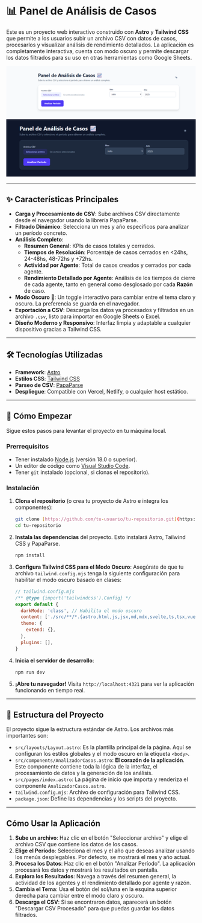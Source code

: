 # 📊 Panel de Análisis de Casos

Este es un proyecto web interactivo construido con **Astro** y **Tailwind CSS** que permite a los usuarios subir un archivo CSV con datos de casos, procesarlos y visualizar análisis de rendimiento detallados. La aplicación es completamente interactiva, cuenta con modo oscuro y permite descargar los datos filtrados para su uso en otras herramientas como Google Sheets.

![Captura de Pantalla de la Aplicación](/public/screenshot_light.png) 
![Captura de Pantalla de la Aplicación modo oscuro](/public/screenshot_dark.png) 

---

## ✨ Características Principales

-   **Carga y Procesamiento de CSV**: Sube archivos CSV directamente desde el navegador usando la librería PapaParse.
-   **Filtrado Dinámico**: Selecciona un mes y año específicos para analizar un período concreto.
-   **Análisis Completo**:
    -   **Resumen General**: KPIs de casos totales y cerrados.
    -   **Tiempos de Resolución**: Porcentaje de casos cerrados en <24hs, 24-48hs, 48-72hs y +72hs.
    -   **Actividad por Agente**: Total de casos creados y cerrados por cada agente.
    -   **Rendimiento Detallado por Agente**: Análisis de los tiempos de cierre de cada agente, tanto en general como desglosado por cada **Razón** de caso.
-   **Modo Oscuro 🌙**: Un toggle interactivo para cambiar entre el tema claro y oscuro. La preferencia se guarda en el navegador.
-   **Exportación a CSV**: Descarga los datos ya procesados y filtrados en un archivo `.csv`, listo para importar en Google Sheets o Excel.
-   **Diseño Moderno y Responsivo**: Interfaz limpia y adaptable a cualquier dispositivo gracias a Tailwind CSS.

---

## 🛠️ Tecnologías Utilizadas

-   **Framework**: [Astro](https://astro.build/)
-   **Estilos CSS**: [Tailwind CSS](https://tailwindcss.com/)
-   **Parseo de CSV**: [PapaParse](https://www.papaparse.com/)
-   **Despliegue**: Compatible con Vercel, Netlify, o cualquier host estático.

---

## 🚀 Cómo Empezar

Sigue estos pasos para levantar el proyecto en tu máquina local.

### Prerrequisitos

-   Tener instalado [Node.js](https://nodejs.org/) (versión 18.0 o superior).
-   Un editor de código como [Visual Studio Code](https://code.visualstudio.com/).
-   Tener `git` instalado (opcional, si clonas el repositorio).

### Instalación

1.  **Clona el repositorio** (o crea tu proyecto de Astro e integra los componentes):
    ```bash
    git clone [https://github.com/tu-usuario/tu-repositorio.git](https://github.com/tu-usuario/tu-repositorio.git)
    cd tu-repositorio
    ```

2.  **Instala las dependencias** del proyecto. Esto instalará Astro, Tailwind CSS y PapaParse.
    ```bash
    npm install
    ```

3.  **Configura Tailwind CSS para el Modo Oscuro**:
    Asegúrate de que tu archivo `tailwind.config.mjs` tenga la siguiente configuración para habilitar el modo oscuro basado en clases:
    ```javascript
    // tailwind.config.mjs
    /** @type {import('tailwindcss').Config} */
    export default {
      darkMode: 'class', // Habilita el modo oscuro
      content: ['./src/**/*.{astro,html,js,jsx,md,mdx,svelte,ts,tsx,vue}'],
      theme: {
        extend: {},
      },
      plugins: [],
    }
    ```

4.  **Inicia el servidor de desarrollo**:
    ```bash
    npm run dev
    ```

5.  **¡Abre tu navegador!**
    Visita `http://localhost:4321` para ver la aplicación funcionando en tiempo real.

---

## 📁 Estructura del Proyecto

El proyecto sigue la estructura estándar de Astro. Los archivos más importantes son:

-   `src/layouts/Layout.astro`: Es la plantilla principal de la página. Aquí se configuran los estilos globales y el modo oscuro en la etiqueta `<body>`.
-   `src/components/AnalizadorCasos.astro`: **El corazón de la aplicación**. Este componente contiene toda la lógica de la interfaz, el procesamiento de datos y la generación de los análisis.
-   `src/pages/index.astro`: La página de inicio que importa y renderiza el componente `AnalizadorCasos.astro`.
-   `tailwind.config.mjs`: Archivo de configuración para Tailwind CSS.
-   `package.json`: Define las dependencias y los scripts del proyecto.

---

## Cómo Usar la Aplicación

1.  **Sube un archivo**: Haz clic en el botón "Seleccionar archivo" y elige el archivo CSV que contiene los datos de los casos.
2.  **Elige el Período**: Selecciona el mes y el año que deseas analizar usando los menús desplegables. Por defecto, se mostrará el mes y año actual.
3.  **Procesa los Datos**: Haz clic en el botón "Analizar Período". La aplicación procesará los datos y mostrará los resultados en pantalla.
4.  **Explora los Resultados**: Navega a través del resumen general, la actividad de los agentes y el rendimiento detallado por agente y razón.
5.  **Cambia el Tema**: Usa el botón del sol/luna en la esquina superior derecha para cambiar entre el modo claro y oscuro.
6.  **Descarga el CSV**: Si se encontraron datos, aparecerá un botón "Descargar CSV Procesado" para que puedas guardar los datos filtrados.